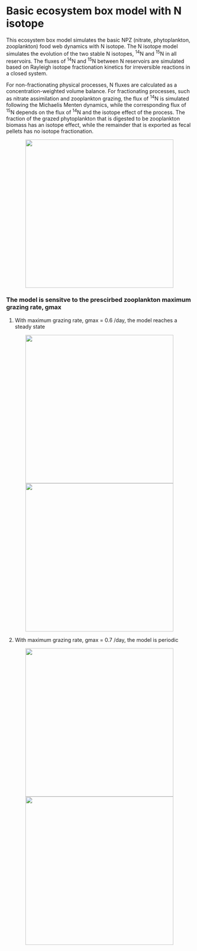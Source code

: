 # Basic ecosystem box model with N isotope

This ecosystem box model simulates the basic NPZ (nitrate, phytoplankton, zooplankton) food web dynamics with N isotope. The N isotope model simulates the evolution of the two stable N isotopes, <sup>14</sup>N and <sup>15</sup>N in all reservoirs. The fluxes of <sup>14</sup>N and <sup>15</sup>N between N reservoirs are simulated based on Rayleigh isotope fractionation kinetics for irreversible reactions in a closed system. 

For non-fractionating physical processes, N fluxes are calculated as a concentration-weighted volume balance. For fractionating processes, such as nitrate assimilation and zooplankton grazing, the flux of <sup>14</sup>N is simulated following the Michaelis Menten dynamics, while the corresponding flux of <sup>15</sup>N depends on the flux of <sup>14</sup>N and the isotope effect of the process. The fraction of the grazed phytoplankton that is digested to be zooplankton biomass has an isotope effect, while the remainder that is exported as fecal pellets has no isotope fractionation.

<p align="middle">
  <img src="https://user-images.githubusercontent.com/47376014/122094595-57879500-cdda-11eb-9b0f-be88ccf26d6b.PNG" width="400">
</p>

### The model is sensitve to the prescirbed zooplankton maximum grazing rate, gmax
1. With maximum grazing rate, gmax = 0.6 /day, the model reaches a steady state
<p align="middle">
  <img src="https://user-images.githubusercontent.com/47376014/122096498-a3d3d480-cddc-11eb-908e-c9ef121eb255.png" width="400"> 
  <img src="https://user-images.githubusercontent.com/47376014/122096337-738c3600-cddc-11eb-9d44-080029fb8c76.png" width="400">
</p>


2. With maximum grazing rate, gmax = 0.7 /day, the model is periodic
<p align="middle">
  <img src="https://user-images.githubusercontent.com/47376014/122096517-a7675b80-cddc-11eb-9e6c-49f3fbdf75a1.png" width="400"> 
  <img src="https://user-images.githubusercontent.com/47376014/122096533-aafae280-cddc-11eb-8071-d57bd2f36866.png" width="400">
</p>
